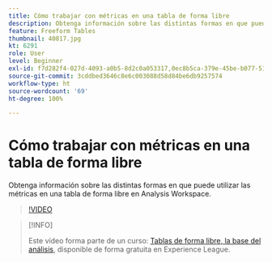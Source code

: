```yaml
---
title: Cómo trabajar con métricas en una tabla de forma libre
description: Obtenga información sobre las distintas formas en que puede utilizar las métricas en una tabla de forma libre en Analysis Workspace.
feature: Freeform Tables
thumbnail: 40817.jpg
kt: 6291
role: User
level: Beginner
exl-id: f7d282f4-027d-4093-a0b5-8d2c0a053317,0ec8b5ca-379e-45be-b077-514af318f42a
source-git-commit: 3cddbed3646c8e6c003088d58d84be6db9257574
workflow-type: ht
source-wordcount: '69'
ht-degree: 100%

---
```


# Cómo trabajar con métricas en una tabla de forma libre

Obtenga información sobre las distintas formas en que puede utilizar las métricas en una tabla de forma libre en Analysis Workspace.

>[!VIDEO](https://video.tv.adobe.com/v/40817/?quality=12&learn=on)

>[!INFO]
>
> Este vídeo forma parte de un curso: [Tablas de forma libre, la base del análisis](https://experienceleague.adobe.com/?recommended=Analytics-U-1-2020.3&amp;lang=es), disponible de forma gratuita en Experience League.
